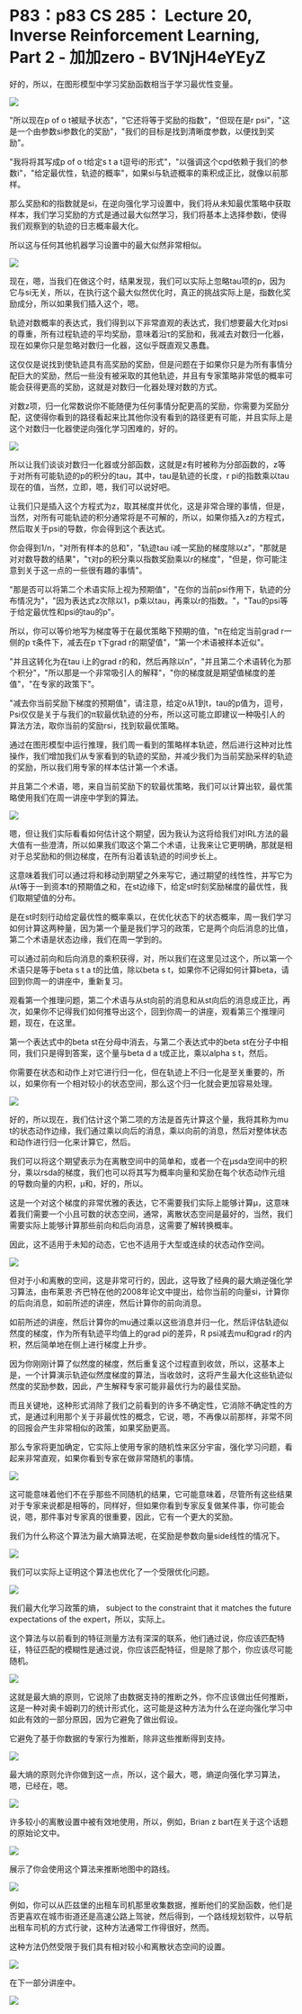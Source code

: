 # P83：p83 CS 285： Lecture 20, Inverse Reinforcement Learning, Part 2 - 加加zero - BV1NjH4eYEyZ

好的，所以，在图形模型中学习奖励函数相当于学习最优性变量。

![](img/cfdadad8f02ec28fbdf56b6052992c5c_1.png)

"所以现在p of o t被赋予状态"，"它还将等于奖励的指数"，"但现在是r psi"，"这是一个由参数si参数化的奖励"，"我们的目标是找到清晰度参数，以便找到奖励"。

"我将将其写成p of o t给定s t a t逗号i的形式"，"以强调这个cpd依赖于我们的参数i"，"给定最优性，轨迹的概率"，如果si与轨迹概率的乘积成正比，就像以前那样。

那么奖励和的指数就是si，在逆向强化学习设置中，我们将从未知最优策略中获取样本，我们学习奖励的方式是通过最大似然学习，我们将基本上选择参数i，使得我们观察到的轨迹的日志概率最大化。

所以这与任何其他机器学习设置中的最大似然非常相似。

![](img/cfdadad8f02ec28fbdf56b6052992c5c_3.png)

现在，嗯，当我们在做这个时，结果发现，我们可以实际上忽略tau项的p，因为它与si无关，所以，在执行这个最大似然优化时，真正的挑战实际上是，指数化奖励成分，所以如果我们插入这个，嗯。

轨迹对数概率的表达式，我们得到以下非常直观的表达式，我们想要最大化对psi的尊重，所有过程轨迹的平均奖励，意味着沿τ的奖励和，我减去对数归一化器，现在如果你只是忽略对数归一化器，这似乎既直观又愚蠢。

这仅仅是说找到使轨迹具有高奖励的奖励，但是问题在于如果你只是为所有事情分配巨大的奖励，然后一些没有被采取的其他轨迹，并且有专家策略非常低的概率可能会获得更高的奖励，这就是对数归一化器处理对数的方式。

对数z项，归一化常数说你不能随便为任何事情分配更高的奖励，你需要为奖励分配，这使得你看到的路径看起来比其他你没有看到的路径更有可能，并且实际上是这个对数归一化器使逆向强化学习困难的，好的。



![](img/cfdadad8f02ec28fbdf56b6052992c5c_5.png)

所以让我们谈谈对数归一化器或分部函数，这就是z有时被称为分部函数的，z等于对所有可能轨迹的p的积分的tau，其中，tau是轨迹的长度，r pi的指数乘以tau现在的值，当然，立即，嗯，我们可以说好吧。

让我们只是插入这个方程式为z，取其梯度并优化，这是非常合理的事情，但是，当然，对所有可能轨迹的积分通常将是不可解的，所以，如果你插入z的方程式，然后取关于psi的导数，你会得到这个表达式。

你会得到1/n，"对所有样本的总和"，"轨迹tau i减一奖励的梯度除以z"，"那就是对对数导数的结果"，"τ对p的积分乘以指数奖励乘以r的梯度"，"但是，你可能注意到关于这一点的一些很有趣的事情"。

"那是否可以将第二个术语实际上视为预期值"，"在你的当前psi作用下，轨迹的分布情况为"，"因为表达式z次除以1，p乘以tau，再乘以r的指数。"，"Tau的psi等于给定最优性和psi的tau的p"。

所以，你可以等价地写为梯度等于在最优策略下预期的值，"π在给定当前grad r一侧的p τ条件下，减去在p τ下grad r的期望值"，"第一个术语被样本近似"。

"并且这转化为在tau i上的grad r的和，然后再除以n"，"并且第二个术语转化为那个积分"，"所以那是一个非常吸引人的解释"，"你的梯度就是期望值梯度的差值"，"在专家的政策下"。

"减去你当前奖励下梯度的预期值"，请注意，给定o从1到t，tau的p值为，逗号，Psi仅仅是关于与我们的π软最优轨迹的分布，所以这可能立即建议一种吸引人的算法方法，取你当前的奖励rsi，找到软最优策略。

通过在图形模型中运行推理，我们周一看到的策略样本轨迹，然后进行这种对比性操作，我们增加我们从专家看到的轨迹的奖励，并减少我们为当前奖励采样的轨迹的奖励，所以我们用专家的样本估计第一个术语。

并且第二个术语，嗯，来自当前奖励下的软最优策略，我们可以计算出软，最优策略使用我们在周一讲座中学到的算法。



![](img/cfdadad8f02ec28fbdf56b6052992c5c_7.png)

嗯，但让我们实际看看如何估计这个期望，因为我认为这将给我们对IRL方法的最大值有一些澄清，所以如果我们取这个第二个术语，让我来让它更明确，那就是相对于总奖励和的侧边梯度，在所有沿着该轨迹的时间步长上。

这意味着我们可以通过将和移动到期望之外来写它，通过期望的线性性，并写它为从t等于一到资本t的预期值之和，在st边缘下，给定st时刻奖励梯度的最优性，我们取期望值的分布。

是在st时刻行动给定最优性的概率乘以，在优化状态下的状态概率，周一我们学习如何计算这两种量，因为第一个量是我们学习的政策，它是两个向后消息的比值，第二个术语是状态边缘，我们在周一学到的。

可以通过前向和后向消息的乘积获得，对，所以我们在这里见过这个，所以第一个术语只是等于beta s t a t的比值，除以beta s t，如果你不记得如何计算beta，请回到你周一的讲座中，重新复习。

观看第一个推理问题，第二个术语与从st向前的消息和从st向后的消息成正比，再次，如果你不记得我们如何推导出这个，回到你周一的讲座，观看第三个推理问题，现在，在这里。

第一个表达式中的beta st在分母中消去，与第二个表达式中的beta st在分子中相同，我们只是得到答案，这个量与beta d a t成正比，乘以alpha s t，然后。

你需要在状态和动作上对它进行归一化，但在轨迹上不归一化是至关重要的，所以，如果你有一个相对较小的状态空间，那么这个归一化就会更加容易处理。



![](img/cfdadad8f02ec28fbdf56b6052992c5c_9.png)

好的，所以现在，我们估计这个第二项的方法是首先计算这个量，我将其称为mu t的状态动作边缘，我们通过乘以向后的消息，乘以向前的消息，然后对整体状态和动作进行归一化来计算它，然后。

我们可以将这个期望表示为在离散空间中的简单和，或者一个在μsda空间中的积分，乘以rsda的梯度，我们也可以将其写为概率向量和奖励在每个状态动作元组的导数向量的内积，μ和，好的，所以。

这是一个对这个梯度的非常优雅的表达，它不需要我们实际上能够计算μ，这意味着我们需要一个小且可数的状态空间，通常，离散状态空间是最好的，当然，我们需要实际上能够计算那些前向和后向消息，这需要了解转换概率。

因此，这不适用于未知的动态，它也不适用于大型或连续的状态动作空间。

![](img/cfdadad8f02ec28fbdf56b6052992c5c_11.png)

但对于小和离散的空间，这是非常可行的，因此，这导致了经典的最大熵逆强化学习算法，由布莱恩·齐巴特在他的2008年论文中提出，给你当前的向量si，计算你的后向消息，如前所述的讲座，然后计算你的前向消息。

如前所述的讲座，然后计算你的mu通过乘以这些消息并归一化，然后评估轨迹似然度的梯度，作为所有轨迹平均值上的grad pi的差异，R psi减去mu和grad r的内积，然后简单地在侧上进行梯度上升步。

因为你刚刚计算了似然度的梯度，然后重复这个过程直到收敛，所以，这基本上是，一个计算演示轨迹似然度梯度的算法，当收敛时，这将产生最大化这些轨迹似然度的奖励参数，因此，产生解释专家可能非最优行为的最佳奖励。

而且关键地，这种形式消除了我们之前看到的许多不确定性，它消除不确定性的方式，是通过利用那个关于非最优性的概念，它说，嗯，不再像以前那样，非常不同的回报会产生非常相似的政策，如果奖励更高。

那么专家将更加确定，它实际上使用专家的随机性来区分宇宙，强化学习问题，看起来非常直观，如果你看到专家在做非常随机的事情。



![](img/cfdadad8f02ec28fbdf56b6052992c5c_13.png)

这可能意味着他们不在乎那些不同随机的结果，它可能意味着，尽管所有这些结果对于专家来说都是相等的，同样好，但如果你看到专家反复做某件事，你可能会说，嗯，那件事对专家真的很重要，因此，它有一个更大的奖励。

我们为什么称这个算法为最大熵算法呢，在奖励是参数向量side线性的情况下。

![](img/cfdadad8f02ec28fbdf56b6052992c5c_15.png)

我们可以实际上证明这个算法也优化了一个受限优化问题。

![](img/cfdadad8f02ec28fbdf56b6052992c5c_17.png)

我们最大化学习政策的熵， subject to the constraint that it matches the future expectations of the expert，所以，实际上。

这个算法与以前看到的特征测量方法有深深的联系，他们通过说，你应该匹配特征，特征匹配的模糊性是通过说，你应该匹配特征，但是除了那个，你应该尽可能随机。



![](img/cfdadad8f02ec28fbdf56b6052992c5c_19.png)

这就是最大熵的原则，它说除了由数据支持的推断之外，你不应该做出任何推断，这是一种对奥卡姆剃刀的统计形式化，这可能是这种方法为什么在逆向强化学习中如此有效的一部分原因，因为它避免了做出假设。

它避免了基于你数据的专家行为推断，除非这些推断得到支持。

![](img/cfdadad8f02ec28fbdf56b6052992c5c_21.png)

最大熵的原则允许你做到这一点，所以，这个最大，嗯，熵逆向强化学习算法，嗯，已经在，嗯。

![](img/cfdadad8f02ec28fbdf56b6052992c5c_23.png)

许多较小的离散设置中被有效地使用，所以，例如，Brian z bart在关于这个话题的原始论文中。

![](img/cfdadad8f02ec28fbdf56b6052992c5c_25.png)

展示了你会使用这个算法来推断地图中的路线。

![](img/cfdadad8f02ec28fbdf56b6052992c5c_27.png)

例如，你可以从匹兹堡的出租车司机那里收集数据，推断他们的奖励函数，他们是否更喜欢在城市街道还是高速公路上驾驶，然后得到，一个路线规划软件，以导航出租车司机的方式行驶，这种方法通常工作得很好，然而。

这种方法仍然受限于我们具有相对较小和离散状态空间的设置。

![](img/cfdadad8f02ec28fbdf56b6052992c5c_29.png)

在下一部分讲座中。

![](img/cfdadad8f02ec28fbdf56b6052992c5c_31.png)